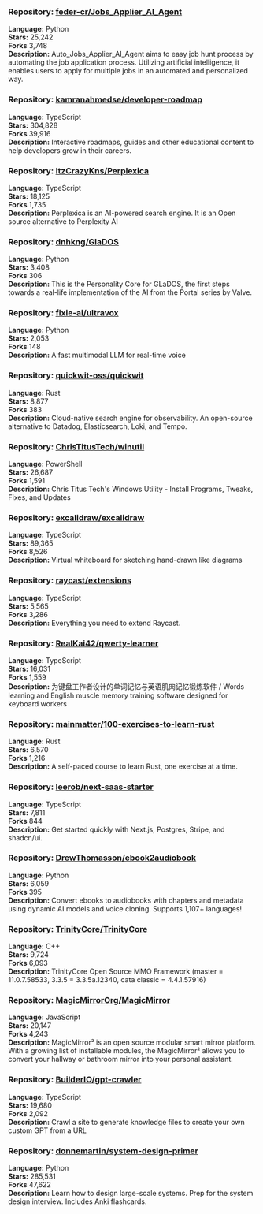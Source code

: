 ### **Repository:** [feder-cr/Jobs_Applier_AI_Agent](https://github.com/feder-cr/Jobs_Applier_AI_Agent)  

**Language:** Python  
**Stars:** 25,242  
**Forks** 3,748  
**Description:** Auto_Jobs_Applier_AI_Agent aims to easy job hunt process by automating the job application process. Utilizing artificial intelligence, it enables users to apply for multiple jobs in an automated and personalized way.  

### **Repository:** [kamranahmedse/developer-roadmap](https://github.com/kamranahmedse/developer-roadmap)  

**Language:** TypeScript  
**Stars:** 304,828  
**Forks** 39,916  
**Description:** Interactive roadmaps, guides and other educational content to help developers grow in their careers.  

### **Repository:** [ItzCrazyKns/Perplexica](https://github.com/ItzCrazyKns/Perplexica)  

**Language:** TypeScript  
**Stars:** 18,125  
**Forks** 1,735  
**Description:** Perplexica is an AI-powered search engine. It is an Open source alternative to Perplexity AI  

### **Repository:** [dnhkng/GlaDOS](https://github.com/dnhkng/GlaDOS)  

**Language:** Python  
**Stars:** 3,408  
**Forks** 306  
**Description:** This is the Personality Core for GLaDOS, the first steps towards a real-life implementation of the AI from the Portal series by Valve.  

### **Repository:** [fixie-ai/ultravox](https://github.com/fixie-ai/ultravox)  

**Language:** Python  
**Stars:** 2,053  
**Forks** 148  
**Description:** A fast multimodal LLM for real-time voice  

### **Repository:** [quickwit-oss/quickwit](https://github.com/quickwit-oss/quickwit)  

**Language:** Rust  
**Stars:** 8,877  
**Forks** 383  
**Description:** Cloud-native search engine for observability. An open-source alternative to Datadog, Elasticsearch, Loki, and Tempo.  

### **Repository:** [ChrisTitusTech/winutil](https://github.com/ChrisTitusTech/winutil)  

**Language:** PowerShell  
**Stars:** 26,687  
**Forks** 1,591  
**Description:** Chris Titus Tech's Windows Utility - Install Programs, Tweaks, Fixes, and Updates  

### **Repository:** [excalidraw/excalidraw](https://github.com/excalidraw/excalidraw)  

**Language:** TypeScript  
**Stars:** 89,365  
**Forks** 8,526  
**Description:** Virtual whiteboard for sketching hand-drawn like diagrams  

### **Repository:** [raycast/extensions](https://github.com/raycast/extensions)  

**Language:** TypeScript  
**Stars:** 5,565  
**Forks** 3,286  
**Description:** Everything you need to extend Raycast.  

### **Repository:** [RealKai42/qwerty-learner](https://github.com/RealKai42/qwerty-learner)  

**Language:** TypeScript  
**Stars:** 16,031  
**Forks** 1,559  
**Description:** 为键盘工作者设计的单词记忆与英语肌肉记忆锻炼软件 / Words learning and English muscle memory training software designed for keyboard workers  

### **Repository:** [mainmatter/100-exercises-to-learn-rust](https://github.com/mainmatter/100-exercises-to-learn-rust)  

**Language:** Rust  
**Stars:** 6,570  
**Forks** 1,216  
**Description:** A self-paced course to learn Rust, one exercise at a time.  

### **Repository:** [leerob/next-saas-starter](https://github.com/leerob/next-saas-starter)  

**Language:** TypeScript  
**Stars:** 7,811  
**Forks** 844  
**Description:** Get started quickly with Next.js, Postgres, Stripe, and shadcn/ui.  

### **Repository:** [DrewThomasson/ebook2audiobook](https://github.com/DrewThomasson/ebook2audiobook)  

**Language:** Python  
**Stars:** 6,059  
**Forks** 395  
**Description:** Convert ebooks to audiobooks with chapters and metadata using dynamic AI models and voice cloning. Supports 1,107+ languages!  

### **Repository:** [TrinityCore/TrinityCore](https://github.com/TrinityCore/TrinityCore)  

**Language:** C++  
**Stars:** 9,724  
**Forks** 6,093  
**Description:** TrinityCore Open Source MMO Framework (master = 11.0.7.58533, 3.3.5 = 3.3.5a.12340, cata classic = 4.4.1.57916)  

### **Repository:** [MagicMirrorOrg/MagicMirror](https://github.com/MagicMirrorOrg/MagicMirror)  

**Language:** JavaScript  
**Stars:** 20,147  
**Forks** 4,243  
**Description:** MagicMirror² is an open source modular smart mirror platform. With a growing list of installable modules, the MagicMirror² allows you to convert your hallway or bathroom mirror into your personal assistant.  

### **Repository:** [BuilderIO/gpt-crawler](https://github.com/BuilderIO/gpt-crawler)  

**Language:** TypeScript  
**Stars:** 19,680  
**Forks** 2,092  
**Description:** Crawl a site to generate knowledge files to create your own custom GPT from a URL  

### **Repository:** [donnemartin/system-design-primer](https://github.com/donnemartin/system-design-primer)  

**Language:** Python  
**Stars:** 285,531  
**Forks** 47,622  
**Description:** Learn how to design large-scale systems. Prep for the system design interview. Includes Anki flashcards.  

